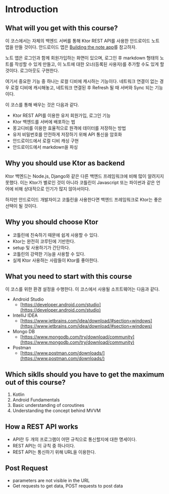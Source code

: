 # Introduction

## What will you get with this course?

이 코스에서는 자체의 백엔드 서버를 통해 Ktor REST API를 사용한 안드로이드 노트 앱을 만들 것이다. 안드로이드 앱은 [Building the note app](https://github.com/beomsu317/study/tree/main/contents/android/example/powerful-kotlin-rest-apis-with-ktor)를 참고하자.

노트 앱은 로그인과 함께 회원가입하는 화면이 있으며, 로그인 후 markdown 형태의 노트를 작성할 수 있게 만들고, 이 노트에 대한 오너(등록된 사용자)를 추가할 수도 있게 할 것이다. 로그아웃도 구현한다.

여기서 중요한 기능 중 하나는 로컬 디비에 캐시하는 기능이다. 네트워크 연결이 없는 경우 로컬 디비에 캐시해놓고, 네트워크 연결된 후 Refresh 될 때 서버와 Sync 되는 기능이다.

이 코스를 통해 배우는 것은 다음과 같다.

- Ktor REST API를 이용한 유저 회원가입, 로그인 기능
- Ktor 백엔드를 서버에 배포하는 법
- 몽고디비를 이용한 효율적으로 원격에 데이터를 저장하는 방법
- 유저 비밀번호를 안전하게 저장하기 위해 API 통신을 암호화
- 안드로이드에서 로컬 디비 캐싱 구현
- 안드로이드에서 markdown을 파싱

## Why you should use Ktor as backend

Ktor 백엔드는 Node.js, Django와 같은 다른 백엔드 프레임워크에 비해 많이 알려지지 못했다. 이는 Ktor가 별로인 것이 아니라 코틀린이 Javascript 또는 파이썬과 같은 언어에 비해 상대적으로 인기가 많지 않아서이다.

하지만 안드로이드 개발자이고 코틀린을 사용한다면 백엔드 프레임워크로 Ktor는 좋은 선택이 될 것이다.

## Why you should choose Ktor

- 코틀린에 친숙하기 때문에 쉽게 사용할 수 있다.
- Ktor는 완전히 코루틴에 기반한다.
- setup 및 사용하기가 간단하다.
- 코틀린의 강력한 기능을 사용할 수 있다.
- 실제 Ktor 사용하는 사람들이 Ktor를 좋아한다.

## What you need to start with this course

이 코스를 위한 환경 설정을 수행한다. 이 코스에서 사용될 소프트웨어는 다음과 같다.

- Android Studio
    - [https://developer.android.com/studio](https://developer.android.com/studio)
- IntelliJ IDEA
    - [https://www.jetbrains.com/idea/download/#section=windows](https://www.jetbrains.com/idea/download/#section=windows)
- Mongo DB
    - [https://www.mongodb.com/try/download/community](https://www.mongodb.com/try/download/community)
- Postman
    - [https://www.postman.com/downloads/](https://www.postman.com/downloads/)

## Which siklls should you have to get the maximum out of this course?

1. Kotlin
2. Android Fundamentals
3. Basic understanding of coroutines
4. Understanding the concept behind MVVM

## How a REST API works

- API란 두 개의 프로그램이 어떤 규칙으로 통신할지에 대한 명세이다.
- REST API는 이 규칙 중 하나이다.
- REST API는 통신하기 위해 URL을 이용한다.

## Post Request

- parameters are not visible in the URL
- Get requests to get data, POST requests to post data